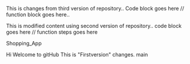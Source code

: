 This is changes from third version of repository..
Code block goes here
// function block goes here..

This is modified content using second version of repository..
code block goes here
// function steps goes here

Shopping_App

Hi Welcome to gitHub
This is "Firstversion" changes.
main

